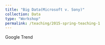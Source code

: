 ```yaml
---
title: "Big Data(Microsoft v. Sony)"
collection: Data
type: "Workshop"
permalink: /teaching/2015-spring-teaching-1
---
```


<p>Google Trend</p>
<script type="text/javascript" src="https://ssl.gstatic.com/trends_nrtr/1982_RC01/embed_loader.js"></script> <script type="text/javascript"> trends.embed.renderExploreWidget("GEO_MAP", {"comparisonItem":[{"keyword":"/m/04sv4","geo":"US","time":"today 12-m"},{"keyword":"/m/06q07","geo":"US","time":"today 12-m"}],"category":0,"property":""}, {"exploreQuery":"geo=US&q=%2Fm%2F04sv4,%2Fm%2F06q07&date=today 12-m,today 12-m","guestPath":"https://trends.google.com:443/trends/embed/"}); </script> 
